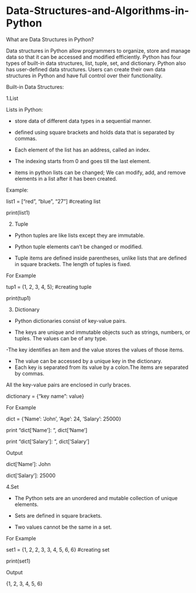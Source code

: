 # Data-Structures-and-Algorithms-in-Python


What are Data Structures in Python?

Data structures in Python allow programmers to organize, store and manage data so that it can be accessed and modified efficiently. Python has four types of built-in data structures, list, tuple, set, and dictionary. Python also has user-defined data structures. Users can create their own data structures in Python and have full control over their functionality.



Built-in Data Structures:

1.List

Lists in Python:

- store data of different data types in a sequential manner.

- defined using square brackets and holds data that is separated by commas.

- Each element of the list has an address, called an index.

- The indexing starts from 0 and goes till the last element. 

- items in python lists can be changed; We can modify, add, and remove elements in a list after it has been created.

Example: 

list1 = [“red”, “blue”, “27”] #creating list

print(list1)


2) Tuple

- Python tuples are like lists except they are immutable.

- Python tuple elements can’t be changed or modified.

- Tuple items are defined inside parentheses, unlike lists that are defined in square brackets. The length of tuples is fixed.


For Example

tup1 = (1, 2, 3, 4, 5); #creating tuple

print(tup1)


3) Dictionary

- Python dictionaries consist of key-value pairs.

- The keys are unique and immutable objects such as strings, 
numbers, or tuples. The values can be of any type. 

-The key identifies an item and the value stores the values of 
those items.

- The value can be accessed by a unique key in the dictionary. 
- Each key is separated from its value by a colon.The items are separated by commas. 

All the key-value pairs are enclosed in curly braces.

dictionary = {“key name”: value}

For Example

dict = {‘Name’: ‘John’, ‘Age’: 24, ‘Salary’: 25000}

print “dict[‘Name’]: “, dict[‘Name’]

print “dict[‘Salary’]: “, dict[‘Salary’]


Output

dict[‘Name’]:  John

dict[‘Salary’]: 25000


4.Set

- The Python sets are an unordered and mutable collection of unique elements.

- Sets are defined in square brackets. 

- Two values cannot be the same in a set.

For Example

set1 = {1, 2, 2, 3, 3, 4, 5, 6, 6} #creating set

print(set1)


Output

{1, 2, 3, 4, 5, 6}
